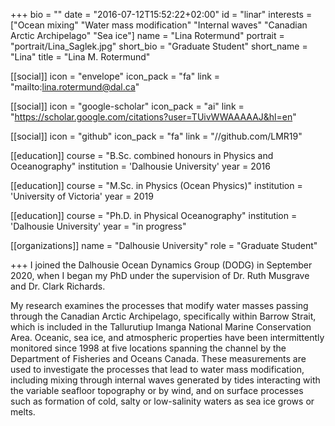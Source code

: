 +++
bio = ""
date = "2016-07-12T15:52:22+02:00"
id = "linar"
interests = ["Ocean mixing" "Water mass modification" "Internal waves" "Canadian Arctic Archipelago" "Sea ice"]
name = "Lina Rotermund"
portrait = "portrait/Lina_Saglek.jpg"
short_bio = "Graduate Student"
short_name = "Lina"
title = "Lina M. Rotermund"

[[social]]
    icon = "envelope"
    icon_pack = "fa"
    link = "mailto:lina.rotermund@dal.ca"

[[social]]
    icon = "google-scholar"
    icon_pack = "ai"
    link = "https://scholar.google.com/citations?user=TUivWWAAAAAJ&hl=en"

[[social]]
    icon = "github"
    icon_pack = "fa"
    link = "//github.com/LMR19"

[[education]]
    course = "B.Sc. combined honours in Physics and Oceanography"
    institution = 'Dalhousie University'
    year = 2016

[[education]] 
    course = "M.Sc. in Physics (Ocean Physics)"
    institution = 'University of Victoria'
    year = 2019

[[education]] 
    course = "Ph.D. in  Physical  Oceanography"
    institution = 'Dalhousie University'
    year = "in progress"

[[organizations]]
    name = "Dalhousie University"
    role = "Graduate Student"

+++
I joined the Dalhousie Ocean Dynamics Group (DODG) in September 2020, when I began my PhD under the supervision of Dr. Ruth Musgrave and Dr. Clark Richards. 

My  research examines the processes that modify water masses passing through the Canadian Arctic Archipelago, specifically within Barrow Strait, which is included in the Tallurutiup Imanga National Marine Conservation Area. Oceanic, sea ice, and atmospheric properties have been intermittently monitored since 1998 at five locations spanning the channel by the Department of Fisheries and Oceans Canada. These measurements are used to investigate the processes that lead to water mass modification, including mixing through internal waves generated by tides interacting with the variable seafloor topography or by wind, and on surface processes such as formation of cold, salty or low-salinity waters as sea ice grows or melts. 
